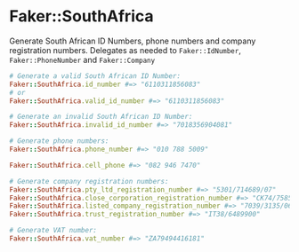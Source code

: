 # Faker::SouthAfrica

Generate South African ID Numbers, phone numbers and company registration
numbers. Delegates as needed to `Faker::IdNumber`, `Faker::PhoneNumber` and
`Faker::Company`

```ruby
# Generate a valid South African ID Number:
Faker::SouthAfrica.id_number #=> "6110311856083"
# or
Faker::SouthAfrica.valid_id_number #=> "6110311856083"

# Generate an invalid South African ID Number:
Faker::SouthAfrica.invalid_id_number #=> "7018356904081"

# Generate phone numbers:
Faker::SouthAfrica.phone_number #=> "010 788 5009"

Faker::SouthAfrica.cell_phone #=> "082 946 7470"

# Generate company registration numbers:
Faker::SouthAfrica.pty_ltd_registration_number #=> "5301/714689/07"
Faker::SouthAfrica.close_corporation_registration_number #=> "CK74/7585/23"
Faker::SouthAfrica.listed_company_registration_number #=> "7039/3135/06"
Faker::SouthAfrica.trust_registration_number #=> "IT38/6489900"

# Generate VAT number:
Faker::SouthAfrica.vat_number #=> "ZA79494416181"
```
